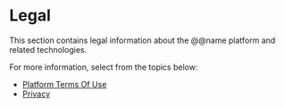 # Legal

This section contains legal information about the @@name platform and related technologies.

For more information, select from the topics below:

- [Platform Terms Of Use](platform-terms-of-use.md)
- [Privacy](privacy.md)
